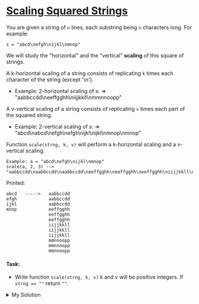 # [Scaling Squared Strings](https://www.codewars.com/kata/56ed20a2c4e5d69155000301)

<div class="markdown prose max-w-5xl mx-auto overflow-x-auto break-words" id="description"><p>You are given a string of <code>n</code> lines, each substring being <code>n</code> characters long. 
For example:</p>
<p><code>s = "abcd\nefgh\nijkl\nmnop"</code></p>
<p>We will study the "horizontal" and the "vertical" <strong>scaling</strong> of this square of strings.</p>
<p>A k-horizontal scaling of a string consists of replicating <code>k</code> times each character of the string
(except '\n').</p>
<ul>
<li>Example: 2-horizontal scaling of s: =&gt; "aabbccdd\neeffgghh\niijjkkll\nmmnnoopp"</li>
</ul>
<p>A v-vertical scaling of a string consists of replicating <code>v</code> times each part of the squared string.</p>
<ul>
<li>Example: 2-vertical scaling of s: =&gt; "abcd\nabcd\nefgh\nefgh\nijkl\nijkl\nmnop\nmnop"</li>
</ul>
<p>Function <code>scale(strng, k, v)</code> will perform a k-horizontal scaling and a v-vertical scaling.</p>
<pre><code>Example: a = "abcd\nefgh\nijkl\nmnop"
scale(a, 2, 3) --&gt; "aabbccdd\naabbccdd\naabbccdd\neeffgghh\neeffgghh\neeffgghh\niijjkkll\niijjkkll\niijjkkll\nmmnnoopp\nmmnnoopp\nmmnnoopp"
</code></pre>
<p>Printed:</p>
<pre><code>abcd   -----&gt;   aabbccdd
efgh            aabbccdd
ijkl            aabbccdd
mnop            eeffgghh
                eeffgghh
                eeffgghh
                iijjkkll
                iijjkkll
                iijjkkll
                mmnnoopp
                mmnnoopp
                mmnnoopp
</code></pre>
<h4 id="task">Task:</h4>
<ul>
<li>Write function <code>scale(strng, k, v)</code> 
k and v will be positive integers. If <code>strng == ""</code> return <code>""</code>.</li>
</ul>
</div>

<details><summary>My Solution</summary>

```js
function scale(strng, k, n) {
  if (strng === '') return ''

  let rows = strng.split('\n').map(row =>
    row
      .split('')
      .map(el => el.repeat(k))
      .join('')
  )
  return rows.map(row => Array(n).fill(row).join('\n')).join('\n')
}
```

</details>
